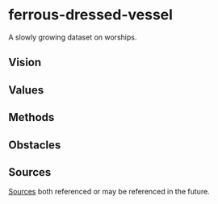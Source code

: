 # ferrous-dressed-vessel

A slowly growing dataset on worships.

## Vision

## Values

## Methods

## Obstacles

## Sources

[Sources](docs/Sources.md) both referenced or may be referenced in the future.